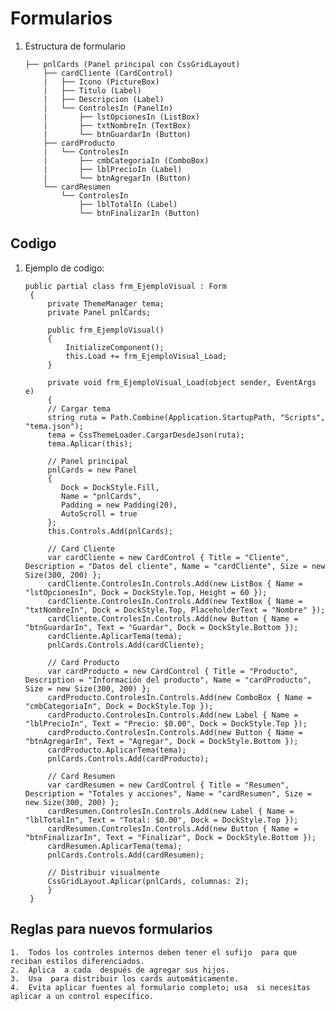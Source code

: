# Formularios
1. Estructura de formulario


       ├── pnlCards (Panel principal con CssGridLayout)
           ├── cardCliente (CardControl)
           |   ├── Icono (PictureBox)
           |   ├── Titulo (Label)
           |   ├── Descripcion (Label)
           |   └── ControlesIn (PanelIn)
           |       ├── lstOpcionesIn (ListBox)
           |       ├── txtNombreIn (TextBox)
           |       └── btnGuardarIn (Button)
           ├── cardProducto
           |   └── ControlesIn
           |       ├── cmbCategoriaIn (ComboBox)
           |       ├── lblPrecioIn (Label)
           |       └── btnAgregarIn (Button)
           └── cardResumen
               └── ControlesIn
                   ├── lblTotalIn (Label)
                   └── btnFinalizarIn (Button)


## Codigo
1. Ejemplo de codigo:

       public partial class frm_EjemploVisual : Form
        {
            private ThemeManager tema;
            private Panel pnlCards;

            public frm_EjemploVisual()
            {
                InitializeComponent();
                this.Load += frm_EjemploVisual_Load;
            }    

            private void frm_EjemploVisual_Load(object sender, EventArgs e)
            {
            // Cargar tema
            string ruta = Path.Combine(Application.StartupPath, "Scripts", "tema.json");
            tema = CssThemeLoader.CargarDesdeJson(ruta);
            tema.Aplicar(this);

            // Panel principal
            pnlCards = new Panel
            {
               Dock = DockStyle.Fill,
               Name = "pnlCards",
               Padding = new Padding(20),
               AutoScroll = true
            };
            this.Controls.Add(pnlCards);

            // Card Cliente
            var cardCliente = new CardControl { Title = "Cliente", Description = "Datos del cliente", Name = "cardCliente", Size = new Size(300, 200) };
            cardCliente.ControlesIn.Controls.Add(new ListBox { Name = "lstOpcionesIn", Dock = DockStyle.Top, Height = 60 });
            cardCliente.ControlesIn.Controls.Add(new TextBox { Name = "txtNombreIn", Dock = DockStyle.Top, PlaceholderText = "Nombre" });
            cardCliente.ControlesIn.Controls.Add(new Button { Name = "btnGuardarIn", Text = "Guardar", Dock = DockStyle.Bottom });
            cardCliente.AplicarTema(tema);
            pnlCards.Controls.Add(cardCliente);

            // Card Producto
            var cardProducto = new CardControl { Title = "Producto", Description = "Información del producto", Name = "cardProducto", Size = new Size(300, 200) };
            cardProducto.ControlesIn.Controls.Add(new ComboBox { Name = "cmbCategoriaIn", Dock = DockStyle.Top });
            cardProducto.ControlesIn.Controls.Add(new Label { Name = "lblPrecioIn", Text = "Precio: $0.00", Dock = DockStyle.Top });
            cardProducto.ControlesIn.Controls.Add(new Button { Name = "btnAgregarIn", Text = "Agregar", Dock = DockStyle.Bottom });
            cardProducto.AplicarTema(tema);
            pnlCards.Controls.Add(cardProducto);

            // Card Resumen
            var cardResumen = new CardControl { Title = "Resumen", Description = "Totales y acciones", Name = "cardResumen", Size = new Size(300, 200) };
            cardResumen.ControlesIn.Controls.Add(new Label { Name = "lblTotalIn", Text = "Total: $0.00", Dock = DockStyle.Top });
            cardResumen.ControlesIn.Controls.Add(new Button { Name = "btnFinalizarIn", Text = "Finalizar", Dock = DockStyle.Bottom });
            cardResumen.AplicarTema(tema);
            pnlCards.Controls.Add(cardResumen);

            // Distribuir visualmente
            CssGridLayout.Aplicar(pnlCards, columnas: 2);
            }
        }

## Reglas para nuevos formularios
    1. 	Todos los controles internos deben tener el sufijo  para que reciban estilos diferenciados.
    2. 	Aplica  a cada  después de agregar sus hijos.
    3. 	Usa  para distribuir los cards automáticamente.
    4. 	Evita aplicar fuentes al formulario completo; usa  si necesitas aplicar a un control específico.


    
